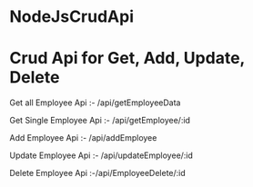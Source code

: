 # NodeJsCrudApi

# Crud Api for Get, Add, Update, Delete

Get all Employee Api :- /api/getEmployeeData

Get Single Employee Api :- /api/getEmployee/:id

Add Employee Api :- /api/addEmployee

Update Employee Api :- /api/updateEmployee/:id

Delete Employee Api :-/api/EmployeeDelete/:id
